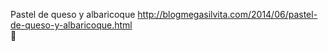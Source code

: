 Pastel de queso y albaricoque	http://blogmegasilvita.com/2014/06/pastel-de-queso-y-albaricoque.html	
਍